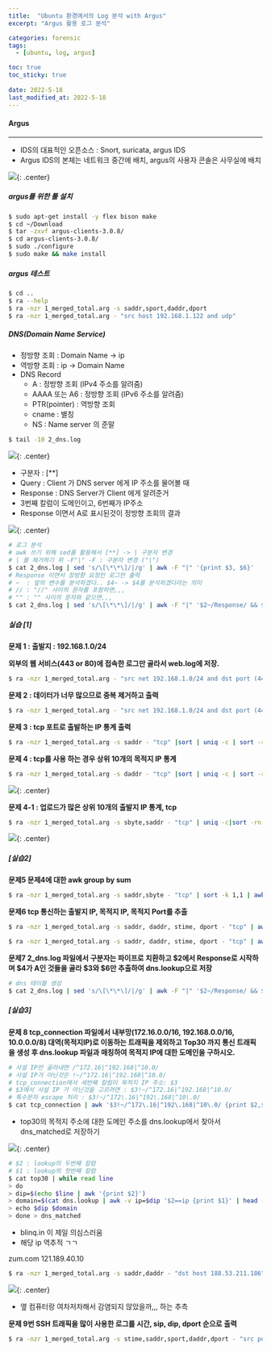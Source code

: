 ```yaml
---
title:  "Ubuntu 환경에서의 Log 분석 with Argus"
excerpt: "Argus 활용 로그 분석"

categories: forensic
tags:
  - [ubuntu, log, argus]

toc: true
toc_sticky: true
 
date: 2022-5-18
last_modified_at: 2022-5-18
---
```


#### Argus
* * *
- IDS의 대표적인 오픈소스 : Snort, suricata, argus IDS
- Argus IDS의 본체는 네트워크 중간에 배치, argus의 사용자 콘솔은 사무실에 배치

![](../../assets/images/20220518-132121.png){: .center}

##### argus를 위한 툴 설치

```bash
$ sudo apt-get install -y flex bison make
$ cd ~/Download
$ tar -zxvf argus-clients-3.0.8/
$ cd argus-clients-3.0.8/
$ sudo ./configure
$ sudo make && make install
```

##### argus 테스트

```bash
$ cd ..
$ ra --help
$ ra -nzr 1_merged_total.arg -s saddr,sport,daddr,dport
$ ra -nzr 1_merged_total.arg - "src host 192.168.1.122 and udp"
```

##### DNS(Domain Name Service)
- 정방향 조회 : Domain Name -> ip
- 역방향 조회 : ip -> Domain Name
- DNS Record
  - A : 정방향 조회 (IPv4 주소를 알려줌)
  - AAAA 또는 A6 : 정방향 조회 (IPv6 주소를 알려줌)
  - PTR(pointer) : 역방향 조회
  - cname : 별칭
  - NS : Name server 의 준말

```bash
$ tail -10 2_dns.log
```

![](../../assets/images/20220518-141435.png){: .center}

- 구분자 : [**]
- Query : Client 가 DNS server 에게 IP 주소를 물어볼 때
- Response : DNS Server가 Client 에게 알려준거
- 3번째 칼럼이 도메인이고, 6번째가 IP주소
- Response 이면서 A로 표시된것이 정방향 조회의 결과

![](../../assets/images/20220518-142212.png){: .center}

```bash
# 로그 분석
# awk 쓰기 위해 sed를 활용해서 [**] -> | 구분자 변경
# | 를 제거하기 위 -F"|" -F : 구분자 변경 ("|")
$ cat 2_dns.log | sed 's/\[\*\*\]/|/g' | awk -F "|" '{print $3, $6}' 
# Response 이면서 정방향 요청인 로그만 출력
# ~  : 앞의 변수를 분석하겠다.. $4~ -> $4를 분석하겠다라는 의미
# // : "//" 사이의 문자를 포함하면,,,
# "" : "" 사이의 문자와 같으면,,,
$ cat 2_dns.log | sed 's/\[\*\*\]/|/g' | awk -F "|" '$2~/Response/ && $4~"A"{print $3, $6}' | sort | uniq -c | sort -rn
```

##### 실습 [1]
**문제 1 : 출발지 : 192.168.1.0/24**

**외부의 웹 서비스(443 or 80)에 접속한 로그만 골라서 web.log에 저장.**

```bash
$ ra -nzr 1_merged_total.arg - "src net 192.168.1.0/24 and dst port (443 or 80) and tcp" > web.log
```

**문제 2 : 데이터가 너무 많으므로 중복 제거하고 출력**

```bash
$ ra -nzr 1_merged_total.arg - "src net 192.168.1.0/24 and dst port (443 or 80) and tcp" | uniq -c > web.log
```

**문제 3 : tcp 포트로 출발하는 IP 통계 출력**

```bash
$ ra -nzr 1_merged_total.arg -s saddr - "tcp" |sort | uniq -c | sort -rn
```

**문제 4 : tcp를 사용 하는 경우 상위 10개의 목적지 IP 통계**

```bash
$ ra -nzr 1_merged_total.arg -s daddr - "tcp" |sort | uniq -c | sort -rn | head -10
```

![](../../assets/images/20220518-145335.png){: .center}

**문제 4-1 : 업로드가 많은 상위 10개의 출발지 IP 통계, tcp**

```bash
$ ra -nzr 1_merged_total.arg -s sbyte,saddr - "tcp" | uniq -c|sort -rn | head -10
```

![](../../assets/images/20220518-145114.png){: .center}

##### [실습2]
**문제5 문제4에 대한 awk group by sum**

```bash
$ ra -nzr 1_merged_total.arg -s saddr,sbyte - "tcp" | sort -k 1,1 | awk 'ip==$1{sum=sum+$2;next}{print sum, ip; ip=$1; sum=$2}' | sort -rn |head -10
```

**문제6 tcp 통신하는 출발지 IP, 목적지 IP, 목적지 Port를 추출**
```bash
$ ra -nzr 1_merged_total.arg -s saddr, daddr, stime, dport - "tcp" | awk '{print $1, $2, $4 }'| sort| uniq -c | sort -rn > tcp_connection

$ ra -nzr 1_merged_total.arg -s saddr, daddr, stime, dport - "tcp" | awk '{print $1,$2,$4}' | sort | uniq -c | sort -rn > tcp_connection
```

**문제7 2_dns.log 파일에서 구분자는 파이프로 치환하고 $2에서 Response로 시작하며 $4가 A인 것들을 골라 $3와 $6만 추출하여 dns.lookup으로 저장**

```bash
# dns 테이블 생성
$ cat 2_dns.log | sed 's/\[\*\*\]/|/g' | awk -F "|" '$2~/Response/ && $4~"A"{print $3, $6}' | sort -u > dns.lookup
```

##### [실습3]

**문제 8 tcp_connection 파일에서 내부망(172.16.0.0/16, 192.168.0.0/16, 10.0.0.0/8) 대역(목적지IP)로 이동하는 트래픽을 제외하고 Top30 까지 통신 트래픽을 생성 후 dns.lookup 파일과 매칭하여 목적지 IP에 대한 도메인을 구하시오.**

```bash
# 사설 IP만 골라내면 /^172.16|^192.168|^10.0/
# 사설 IP가 아닌것은 !~/^172.16|^192.168|^10.0/
# tcp_connection에서 세번째 칼럼이 목적지 IP 주소: $3
# $3에서 사설 IP 가 아닌것을 고르려면 : $3!~/^172.16|^192.168|^10.0/
# 특수문자 escape 처리 : $3!~/^172\.16|^192\.168|^10\.0/
$ cat tcp_connection | awk '$3!~/^172\.16|^192\.168|^10\.0/ {print $2,$3,$4}' | sort | uniq -c | sort -rn | head -30 > top30
```

- top30의 목적지 주소에 대한 도메인 주소를 dns.lookup에서 찾아서 dns_matched로 저장하기


![](../../assets/images/20220518-161325.png){: .center}

```bash
# $2 : lookup의 두번째 칼럼
# $1 : lookup의 첫번째 칼럼
$ cat top30 | while read line
> do
> dip=$(echo $line | awk '{print $2}')
> domain=$(cat dns.lookup | awk -v ip=$dip '$2==ip {print $1}' | head -1)
> echo $dip $domain
> done > dns_matched
```
- blinq.in 이 제일 의심스러움
- 해당 ip 역추적 ㄱㄱ

zum.com 121.189.40.10

```bash
$ ra -nzr 1_merged_total.arg -s saddr,daddr - "dst host 188.53.211.186" | awk '{print $1}' | sort -u
```

![](../../assets/images/20220518-162013.png){: .center}

- 옆 컴퓨터랑 여차저차해서 감염되지 않았을까,,, 하는 추측

**문제 9번 SSH 트래픽을 많이 사용한 로그를 시간, sip, dip, dport 순으로 출력**

```bash
$ ra -nzr 1_merged_total.arg -s stime,saddr,sport,daddr,dport - "src port 22" | awk 'print $2' | sort | uniq -c | sort -rn
```